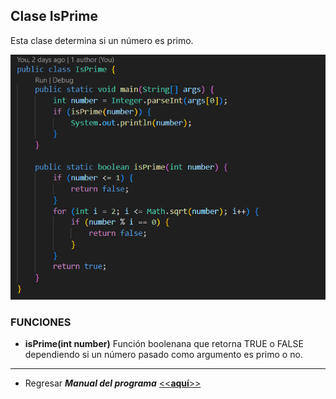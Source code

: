 ## Clase IsPrime

Esta clase determina si un número es primo.

![image](./images/image-7.png)

### FUNCIONES

- **isPrime(int number)**
Función boolenana que retorna TRUE o FALSE dependiendo si un número pasado como argumento es primo o no.

---
- Regresar _**Manual del programa**_ [<<**aquí**>>](MANUAL_PROGRAMA.md) 